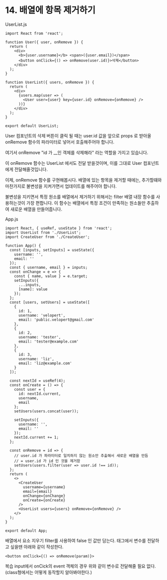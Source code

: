 # 14. 배열에 항목 제거하기
UserList.js
```
import React from 'react';

function User({ user, onRemove }) {
  return (
    <div>
      <b>{user.username}</b> <span>({user.email})</span>
      <button onClick={() => onRemove(user.id)}>삭제</button>
    </div>
  );
}

function UserList({ users, onRemove }) {
  return (
    <div>
      {users.map(user => (
        <User user={user} key={user.id} onRemove={onRemove} />
      ))}
    </div>
  );
}

export default UserList;

```
User 컴포넌트의 삭제 버튼이 클릭 될 때는 user.id 값을 앞으로 props 로 받아올 onRemove 함수의 파라미터로 넣어서 호출해주어야 합니다.
 
여기서 onRemove "id 가 __인 객체를 삭제해라" 라는 역할을 가지고 있습니다.
 
이 onRemove 함수는 UserList 에서도 전달 받을것이며, 이를 그대로 User  컴포넌트에게 전달해줄것입니다.
 
이제, onRemove 함수를 구현해봅시다. 배열에 있는 항목을 제거할 때에는, 추가할떄와 마찬가지로 불변성을 지켜가면서 업데이트를 해주어야 합니다.
 
불변성을 지키면서 특정 원소를 배열에서 제거하기 위해서는 filter 배열 내장 함수를 사용하는것이 가장 편합니다. 이 함수는 배열에서 특정 조건이 만족하는 원소들만 추출하여 새로운 배열을 만들어줍니다.
 
App.js
```
import React, { useRef, useState } from 'react';
import UserList from './UserList';
import CreateUser from './CreateUser';

function App() {
  const [inputs, setInputs] = useState({
    username: '',
    email: ''
  });
  const { username, email } = inputs;
  const onChange = e => {
    const { name, value } = e.target;
    setInputs({
      ...inputs,
      [name]: value
    });
  };
  const [users, setUsers] = useState([
    {
      id: 1,
      username: 'velopert',
      email: 'public.velopert@gmail.com'
    },
    {
      id: 2,
      username: 'tester',
      email: 'tester@example.com'
    },
    {
      id: 3,
      username: 'liz',
      email: 'liz@example.com'
    }
  ]);

  const nextId = useRef(4);
  const onCreate = () => {
    const user = {
      id: nextId.current,
      username,
      email
    };
    setUsers(users.concat(user));

    setInputs({
      username: '',
      email: ''
    });
    nextId.current += 1;
  };

  const onRemove = id => {
    // user.id 가 파라미터로 일치하지 않는 원소만 추출해서 새로운 배열을 만듬
    // = user.id 가 id 인 것을 제거함
    setUsers(users.filter(user => user.id !== id));
  };
  return (
    <>
      <CreateUser
        username={username}
        email={email}
        onChange={onChange}
        onCreate={onCreate}
      />
      <UserList users={users} onRemove={onRemove} />
    </>
  );
}

export default App;
```
배열에서 요소 지우기
filter를 사용하여 false 인 값만 담는다.
태그에서 변수를 전달하고 싶을땐 아래와 같이 작성한다.
```
<button onClick={() => onRemove(param)}>
```
복습
input에서 onCick의 event 객체의 경우 위와 같이 변수로 전달해줄 필요 없다. (class형에서는 어떻게 동작할지 알아봐야한다.)